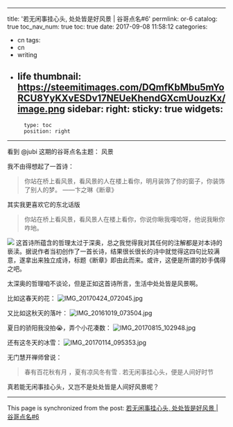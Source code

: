 
---
title: '若无闲事挂心头, 处处皆是好风景 | 谷哥点名#6'
permlink: or-6
catalog: true
toc_nav_num: true
toc: true
date: 2017-09-08 11:58:12
categories:
- cn
tags:
- cn
- writing
- life
thumbnail: https://steemitimages.com/DQmfKbMbu5mYoRCU8YyKXvESDv17NEUeKhendGXcmUouzKx/image.png
sidebar:
    right:
        sticky: true
widgets:
    -
        type: toc
        position: right
---


看到 @jubi 这期的谷哥点名主题： 风景

我不由得想起了一首诗：
>你站在桥上看风景，看风景的人在楼上看你，明月装饰了你的窗子，你装饰了别人的梦。
——卞之琳《断章》

其实我更喜欢它的东北话版
>你站在桥上看风景，看风景人在楼上看你，你说你瞅我嘎哈呀，他说我瞅你咋地。

![](https://steemitimages.com/DQmfKbMbu5mYoRCU8YyKXvESDv17NEUeKhendGXcmUouzKx/image.png)
这首诗所蕴含的哲理太过于深奥，总之我觉得我对其任何的注解都是对本诗的亵渎。据说作者当初创作了一首长诗，结果很长很长的诗中就觉得这四句比较满意，遂拿出来独立成诗，标题《断章》即由此而来。或许，这便是所谓的妙手偶得之吧。

太深奥的哲理咱不谈论，但是正如这首诗所言，生活中处处皆是风景啊。

比如这春天的花：
![IMG_20170424_072045.jpg](https://steemitimages.com/DQmPfV3ZzYhSdsySEaCSrbx2dKxrDRDueYo8E9Uf6wrf1nq/IMG_20170424_072045.jpg)

又比如这秋天的落叶：
![IMG_20161019_073504.jpg](https://steemitimages.com/DQmTqoz6GeMjoZhUcUtCKouXopyMBq4jSe7Y9am8Dt14jgy/IMG_20161019_073504.jpg)

夏日的骄阳我没拍😭，弄个小花凑数：
![IMG_20170815_102948.jpg](https://steemitimages.com/DQmTYjK3yqZTAYzHAkD1ZEmsBXPe2473h1Rb67kLxrSxiL2/IMG_20170815_102948.jpg)

还有这冬天的冰雪：
![IMG_20170114_095353.jpg](https://steemitimages.com/DQmRYFiQzPRpVqg9JzZw3wFp66VqiZ68CvPuAoy8xTdWDg3/IMG_20170114_095353.jpg)

无门慧开禅师曾说：
>春有百花秋有月 ，夏有凉风冬有雪 .
若无闲事挂心头，便是人间好时节

真若能无闲事挂心头，又岂不是处处皆是人间好风景呢？

- - -

This page is synchronized from the post: [若无闲事挂心头, 处处皆是好风景 | 谷哥点名#6](https://steemit.com/@oflyhigh/or-6)
